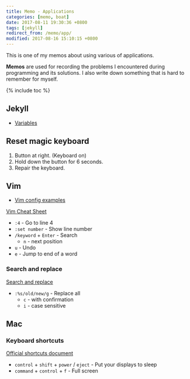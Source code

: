 ```yaml
---
title: Memo - Applications
categories: [memo, boat]
date: 2017-08-11 19:30:36 +0800
tags: [jekyll]
redirect_from: /memo/app/
modified: 2017-08-16 15:10:15 +0800
---
```


This is one of my memos about using various of applications.

**Memos** are used for recording the problems I encountered during programming and its solutions. I also write down something that is hard to remember for myself.

<!--shoreline-->

{% include toc %}

## Jekyll

- [Variables](https://jekyllrb.com/docs/variables/)

## Reset magic keyboard

1. Button at right. (Keyboard on)
1. Hold down the button for 6 seconds.
1. Repair the keyboard.

## Vim

- [Vim config examples](https://github.com/VundleVim/Vundle.vim/wiki/Examples)

[Vim Cheat Sheet](https://vim.rtorr.com/)

- `:4` - Go to line 4
- `:set number` - Show line number
- `/keyword` + `Enter` - Search
  - `n` - next position
- `u` - Undo
- `e` - Jump to end of a word

### Search and replace

[Search and replace](http://vim.wikia.com/wiki/Search_and_replace)

- `:%s/old/new/g` - Replace all
  - `c` - with confirmation
  - `i` - case sensitive

## Mac

### Keyboard shortcuts

[Official shortcuts document](https://support.apple.com/en-us/HT201236)

- `control` + `shift` + `power` / `eject` - Put your displays to sleep 
- `command` + `control` + `f` - Full screen

